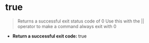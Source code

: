 # true
> Returns a successful exit status code of 0
> Use this with the || operator to make a command always exit with 0
- **Return a successful exit code:**
true
